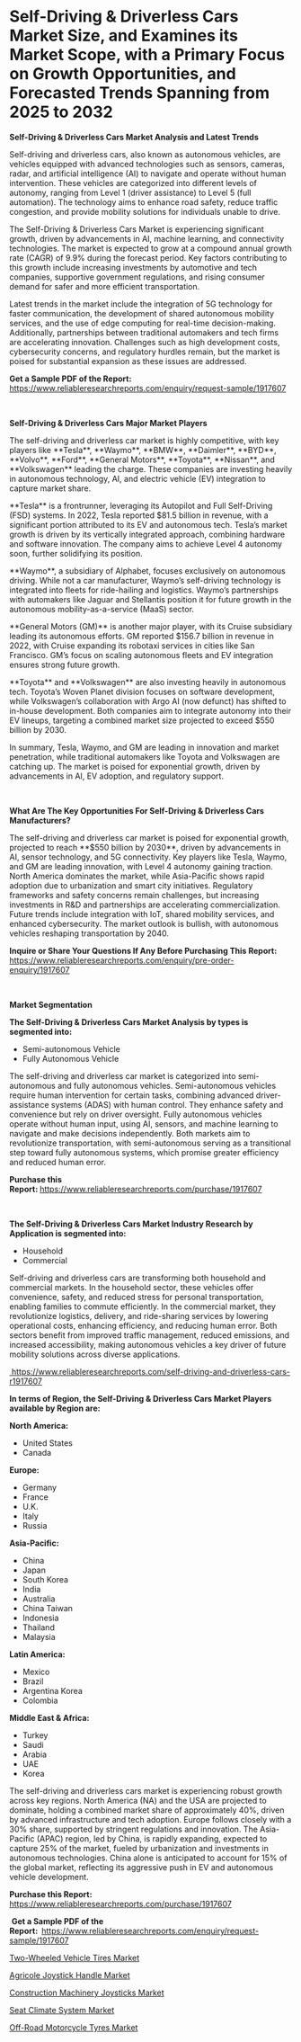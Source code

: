 <p><h1>Self-Driving & Driverless Cars Market Size, and Examines its Market Scope, with a Primary Focus on Growth Opportunities, and Forecasted Trends Spanning from 2025 to 2032</h1></p><p><strong>Self-Driving & Driverless Cars Market Analysis and Latest Trends</strong></p>
<p><p>Self-driving and driverless cars, also known as autonomous vehicles, are vehicles equipped with advanced technologies such as sensors, cameras, radar, and artificial intelligence (AI) to navigate and operate without human intervention. These vehicles are categorized into different levels of autonomy, ranging from Level 1 (driver assistance) to Level 5 (full automation). The technology aims to enhance road safety, reduce traffic congestion, and provide mobility solutions for individuals unable to drive.</p><p>The Self-Driving & Driverless Cars Market is experiencing significant growth, driven by advancements in AI, machine learning, and connectivity technologies. The market is expected to grow at a compound annual growth rate (CAGR) of 9.9% during the forecast period. Key factors contributing to this growth include increasing investments by automotive and tech companies, supportive government regulations, and rising consumer demand for safer and more efficient transportation.</p><p>Latest trends in the market include the integration of 5G technology for faster communication, the development of shared autonomous mobility services, and the use of edge computing for real-time decision-making. Additionally, partnerships between traditional automakers and tech firms are accelerating innovation. Challenges such as high development costs, cybersecurity concerns, and regulatory hurdles remain, but the market is poised for substantial expansion as these issues are addressed.</p></p>
<p><strong>Get a Sample PDF of the Report:&nbsp;</strong> <a href="https://www.reliableresearchreports.com/enquiry/request-sample/1917607?utm_campaign=9&utm_medium=2&utm_source=Github&utm_content=ia&utm_term=24012025&utm_id=self-driving-driverless-cars">https://www.reliableresearchreports.com/enquiry/request-sample/1917607</a></p>
<p>&nbsp;</p>
<p><strong>Self-Driving & Driverless Cars Major Market Players</strong></p>
<p><p>The self-driving and driverless car market is highly competitive, with key players like **Tesla**, **Waymo**, **BMW**, **Daimler**, **BYD**, **Volvo**, **Ford**, **General Motors**, **Toyota**, **Nissan**, and **Volkswagen** leading the charge. These companies are investing heavily in autonomous technology, AI, and electric vehicle (EV) integration to capture market share.</p><p>**Tesla** is a frontrunner, leveraging its Autopilot and Full Self-Driving (FSD) systems. In 2022, Tesla reported $81.5 billion in revenue, with a significant portion attributed to its EV and autonomous tech. Tesla’s market growth is driven by its vertically integrated approach, combining hardware and software innovation. The company aims to achieve Level 4 autonomy soon, further solidifying its position.</p><p>**Waymo**, a subsidiary of Alphabet, focuses exclusively on autonomous driving. While not a car manufacturer, Waymo’s self-driving technology is integrated into fleets for ride-hailing and logistics. Waymo’s partnerships with automakers like Jaguar and Stellantis position it for future growth in the autonomous mobility-as-a-service (MaaS) sector.</p><p>**General Motors (GM)** is another major player, with its Cruise subsidiary leading its autonomous efforts. GM reported $156.7 billion in revenue in 2022, with Cruise expanding its robotaxi services in cities like San Francisco. GM’s focus on scaling autonomous fleets and EV integration ensures strong future growth.</p><p>**Toyota** and **Volkswagen** are also investing heavily in autonomous tech. Toyota’s Woven Planet division focuses on software development, while Volkswagen’s collaboration with Argo AI (now defunct) has shifted to in-house development. Both companies aim to integrate autonomy into their EV lineups, targeting a combined market size projected to exceed $550 billion by 2030.</p><p>In summary, Tesla, Waymo, and GM are leading in innovation and market penetration, while traditional automakers like Toyota and Volkswagen are catching up. The market is poised for exponential growth, driven by advancements in AI, EV adoption, and regulatory support.</p></p>
<p>&nbsp;</p>
<p><strong>What Are The Key Opportunities For Self-Driving & Driverless Cars Manufacturers?</strong></p>
<p><p>The self-driving and driverless car market is poised for exponential growth, projected to reach **$550 billion by 2030**, driven by advancements in AI, sensor technology, and 5G connectivity. Key players like Tesla, Waymo, and GM are leading innovation, with Level 4 autonomy gaining traction. North America dominates the market, while Asia-Pacific shows rapid adoption due to urbanization and smart city initiatives. Regulatory frameworks and safety concerns remain challenges, but increasing investments in R&D and partnerships are accelerating commercialization. Future trends include integration with IoT, shared mobility services, and enhanced cybersecurity. The market outlook is bullish, with autonomous vehicles reshaping transportation by 2040.</p></p>
<p><strong>Inquire or Share Your Questions If Any Before Purchasing This Report:</strong> <a href="https://www.reliableresearchreports.com/enquiry/pre-order-enquiry/1917607?utm_campaign=9&utm_medium=2&utm_source=Github&utm_content=ia&utm_term=24012025&utm_id=self-driving-driverless-cars">https://www.reliableresearchreports.com/enquiry/pre-order-enquiry/1917607</a></p>
<p>&nbsp;</p>
<p><strong>Market Segmentation</strong></p>
<p><strong>The Self-Driving & Driverless Cars Market Analysis by types is segmented into:</strong></p>
<p><ul><li>Semi-autonomous Vehicle</li><li>Fully Autonomous Vehicle</li></ul></p>
<p><p>The self-driving and driverless car market is categorized into semi-autonomous and fully autonomous vehicles. Semi-autonomous vehicles require human intervention for certain tasks, combining advanced driver-assistance systems (ADAS) with human control. They enhance safety and convenience but rely on driver oversight. Fully autonomous vehicles operate without human input, using AI, sensors, and machine learning to navigate and make decisions independently. Both markets aim to revolutionize transportation, with semi-autonomous serving as a transitional step toward fully autonomous systems, which promise greater efficiency and reduced human error.</p></p>
<p><strong>Purchase this Report:&nbsp;</strong><a href="https://www.reliableresearchreports.com/purchase/1917607?utm_campaign=9&utm_medium=2&utm_source=Github&utm_content=ia&utm_term=24012025&utm_id=self-driving-driverless-cars">https://www.reliableresearchreports.com/purchase/1917607</a></p>
<p>&nbsp;</p>
<p><strong>The Self-Driving & Driverless Cars Market Industry Research by Application is segmented into:</strong></p>
<p><ul><li>Household</li><li>Commercial</li></ul></p>
<p><p>Self-driving and driverless cars are transforming both household and commercial markets. In the household sector, these vehicles offer convenience, safety, and reduced stress for personal transportation, enabling families to commute efficiently. In the commercial market, they revolutionize logistics, delivery, and ride-sharing services by lowering operational costs, enhancing efficiency, and reducing human error. Both sectors benefit from improved traffic management, reduced emissions, and increased accessibility, making autonomous vehicles a key driver of future mobility solutions across diverse applications.</p></p>
<p><a href="https://www.reliableresearchreports.com/self-driving-and-driverless-cars-r1917607?utm_campaign=9&utm_medium=2&utm_source=Github&utm_content=ia&utm_term=24012025&utm_id=self-driving-driverless-cars">&nbsp;https://www.reliableresearchreports.com/self-driving-and-driverless-cars-r1917607</a></p>
<p><strong>In terms of Region, the Self-Driving & Driverless Cars Market Players available by Region are:</strong></p>
<p>
    <p> <strong> North America: </strong>
        <ul>
            <li>United States</li>
            <li>Canada</li>
        </ul>
        </p> 
    <p> <strong> Europe: </strong>
        <ul>
            <li>Germany</li>
            <li>France</li>
            <li>U.K.</li>
            <li>Italy</li>
            <li>Russia</li>
        </ul>
        </p> 
    <p> <strong> Asia-Pacific: </strong>
        <ul>
            <li>China</li>
            <li>Japan</li>
            <li>South Korea</li>
            <li>India</li>
            <li>Australia</li>
            <li>China Taiwan</li>
            <li>Indonesia</li>
            <li>Thailand</li>
            <li>Malaysia</li>
        </ul>
        </p> 
    <p> <strong> Latin America: </strong>
        <ul>
            <li>Mexico</li>
            <li>Brazil</li>
            <li>Argentina Korea</li>
            <li>Colombia</li>
        </ul>
        </p> 
    <p> <strong> Middle East & Africa: </strong>
        <ul>
            <li>Turkey</li>
            <li>Saudi</li>
            <li>Arabia</li>
            <li>UAE</li>
            <li>Korea</li>
        </ul>
    </p>
    </p>
<p><p>The self-driving and driverless cars market is experiencing robust growth across key regions. North America (NA) and the USA are projected to dominate, holding a combined market share of approximately 40%, driven by advanced infrastructure and tech adoption. Europe follows closely with a 30% share, supported by stringent regulations and innovation. The Asia-Pacific (APAC) region, led by China, is rapidly expanding, expected to capture 25% of the market, fueled by urbanization and investments in autonomous technologies. China alone is anticipated to account for 15% of the global market, reflecting its aggressive push in EV and autonomous vehicle development.</p></p>
<p><strong>Purchase this Report: </strong><a href="https://www.reliableresearchreports.com/purchase/1917607?utm_campaign=9&utm_medium=2&utm_source=Github&utm_content=ia&utm_term=24012025&utm_id=self-driving-driverless-cars">https://www.reliableresearchreports.com/purchase/1917607</a></p>
<p>&nbsp;<strong>Get a Sample PDF of the Report:&nbsp;&nbsp;</strong><a href="https://www.reliableresearchreports.com/enquiry/request-sample/1917607?utm_campaign=9&utm_medium=2&utm_source=Github&utm_content=ia&utm_term=24012025&utm_id=self-driving-driverless-cars">https://www.reliableresearchreports.com/enquiry/request-sample/1917607</a></p>
<p><strong></strong></p>
<p><p><a href="https://github.com/WashimHussain441/Market-Research-Report-List-1/blob/main/two-wheeled-vehicle-tires-market.md?utm_campaign=9&utm_medium=2&utm_source=Github&utm_content=ia&utm_term=24012025&utm_id=self-driving-driverless-cars">Two-Wheeled Vehicle Tires Market</a></p><p><a href="https://github.com/ulyssacrayne00231/Market-Research-Report-List-1/blob/main/agricole-joystick-handle-market.md?utm_campaign=9&utm_medium=2&utm_source=Github&utm_content=ia&utm_term=24012025&utm_id=self-driving-driverless-cars">Agricole Joystick Handle Market</a></p><p><a href="https://github.com/manesros8/Market-Research-Report-List-1/blob/main/construction-machinery-joysticks-market.md?utm_campaign=9&utm_medium=2&utm_source=Github&utm_content=ia&utm_term=24012025&utm_id=self-driving-driverless-cars">Construction Machinery Joysticks Market</a></p><p><a href="https://github.com/hgf64gh/Market-Research-Report-List-1/blob/main/seat-climate-system-market.md?utm_campaign=9&utm_medium=2&utm_source=Github&utm_content=ia&utm_term=24012025&utm_id=self-driving-driverless-cars">Seat Climate System Market</a></p><p><a href="https://github.com/SanjidaMahmud54/Market-Research-Report-List-1/blob/main/off-road-motorcycle-tyres-market.md?utm_campaign=9&utm_medium=2&utm_source=Github&utm_content=ia&utm_term=24012025&utm_id=self-driving-driverless-cars">Off-Road Motorcycle Tyres Market</a></p></p>